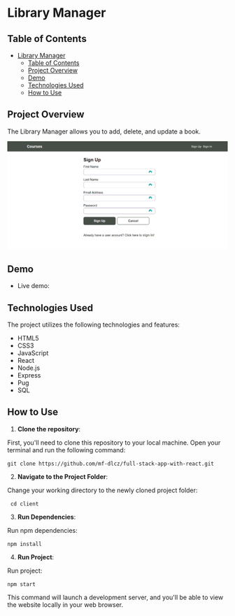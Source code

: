 # Library Manager

## Table of Contents

- [Library Manager](#library-manager)
  - [Table of Contents](#table-of-contents)
  - [Project Overview](#project-overview)
  - [Demo](#demo)
  - [Technologies Used](#technologies-used)
  - [How to Use](#how-to-use)

## Project Overview

The Library Manager allows you to add, delete, and update a book.

![website screenshot](/mockups/signUp.PNG)

## Demo

- Live demo: []()
## Technologies Used

The project utilizes the following technologies and features:

- HTML5
- CSS3
- JavaScript
- React
- Node.js
- Express
- Pug
- SQL

## How to Use

1. **Clone the repository**:

First, you'll need to clone this repository to your local machine. Open your terminal and run the following command:

```git
git clone https://github.com/mf-dlcz/full-stack-app-with-react.git
```

2. **Navigate to the Project Folder**:

Change your working directory to the newly cloned project folder:

```git
 cd client
```

3. **Run Dependencies**:

Run npm dependencies:

```git
npm install
```

4. **Run Project**:

Run project:

```git
npm start
```

This command will launch a development server, and you'll be able to view the website locally in your web browser.